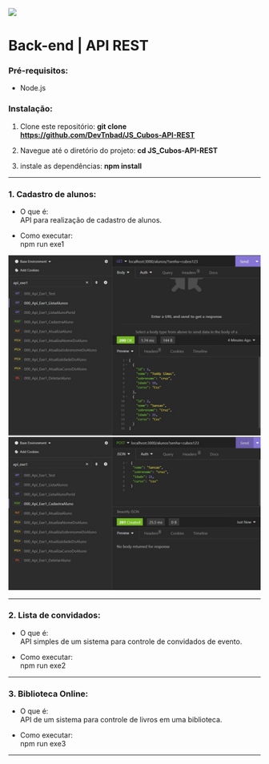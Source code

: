 ![](https://i.imgur.com/xG74tOh.png)

# Back-end | API REST

### Pré-requisitos:
- Node.js

### Instalação:
1. Clone este repositório:
**git clone https://github.com/DevTnbad/JS_Cubos-API-REST**

2. Navegue até o diretório do projeto: 
**cd JS_Cubos-API-REST**

3. instale as dependências:
**npm install**
---
### 1. Cadastro de alunos:

- O que é: 
<br>API para realização de cadastro de alunos.


- Como executar:
<br> npm run exe1


![Listando os alunos](prints/ListaAlunos.jpeg)
![Listando os alunos](prints/cadastraAlunos.jpeg)

<hr>

### 2. Lista de convidados:

- O que é: 
<br>API simples de um sistema para controle de convidados de evento.


- Como executar: 
<br> npm run exe2


---
### 3. Biblioteca Online:

- O que é: 
<br>API de um sistema para controle de livros em uma biblioteca.


- Como executar: 
<br> npm run exe3


---

